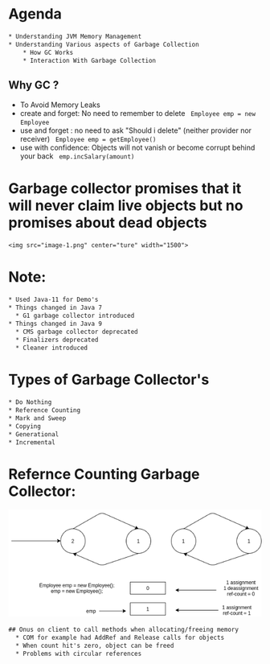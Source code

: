 # Agenda
    * Understanding JVM Memory Management
    * Understanding Various aspects of Garbage Collection
        * How GC Works
        * Interaction With Garbage Collection
## Why GC ?
   * To Avoid Memory Leaks
   * create and forget: No need to remember to delete
     ` Employee emp = new Employee`
   * use and forget : no need to ask "Should i delete" (neither provider nor receiver)
      ` Employee emp = getEmployee()`
   * use with confidence: Objects will not vanish or become corrupt behind your back
      ` emp.incSalary(amount)`
   # Garbage collector promises that it will never claim live objects but no promises about dead objects

    <img src="image-1.png" center="ture" width="1500">
   
# Note:
    * Used Java-11 for Demo's
    * Things changed in Java 7
      * G1 garbage collector introduced
    * Things changed in Java 9
      * CMS garbage collector deprecated
      * Finalizers deprecated
      * Cleaner introduced

# Types of Garbage Collector's
    * Do Nothing
    * Reference Counting
    * Mark and Sweep
    * Copying
    * Generational
    * Incremental


# Refernce Counting Garbage Collector:
   
   <img src="reference_counting_gc.png" center="ture" width="1500">

    ## Onus on client to call methods when allocating/freeing memory
      * COM for example had AddRef and Release calls for objects
      * When count hit's zero, object can be freed
      * Problems with circular references